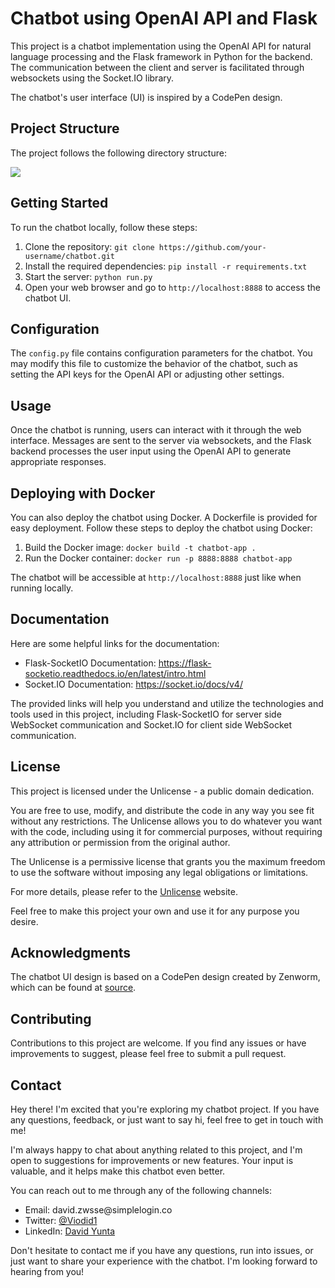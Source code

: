 # Chatbot using OpenAI API and Flask

<p>This project is a chatbot implementation using the OpenAI API for natural language processing and
the Flask framework in Python for the backend. The communication between the client and server is
facilitated through websockets using the Socket.IO library.</p>
<p>The chatbot's user interface (UI) is inspired by a CodePen design.</p>

## Project Structure

The project follows the following directory structure:

<img src="./src/static/img/tree.png">


## Getting Started

To run the chatbot locally, follow these steps:

1. Clone the repository: `git clone https://github.com/your-username/chatbot.git`
2. Install the required dependencies: `pip install -r requirements.txt`
3. Start the server: `python run.py`
4. Open your web browser and go to `http://localhost:8888` to access the chatbot UI.


## Configuration

The `config.py` file contains configuration parameters for the chatbot. You may modify this file to customize the behavior of the chatbot, such as setting the API keys for the OpenAI API or adjusting other settings.

## Usage

Once the chatbot is running, users can interact with it through the web interface. Messages are sent to the server via websockets, and the Flask backend processes the user input using the OpenAI API to generate appropriate responses.

## Deploying with Docker

You can also deploy the chatbot using Docker. A Dockerfile is provided for easy deployment. Follow these steps to deploy the chatbot using Docker:

1. Build the Docker image: `docker build -t chatbot-app .`
2. Run the Docker container: `docker run -p 8888:8888 chatbot-app`

The chatbot will be accessible at `http://localhost:8888` just like when running locally.

<h2>Documentation</h2>

<p>Here are some helpful links for the documentation:</p>

<ul>
  <li>
    Flask-SocketIO Documentation:
    <a href="https://flask-socketio.readthedocs.io/en/latest/intro.html">https://flask-socketio.readthedocs.io/en/latest/intro.html</a>
  </li>
  <li>
    Socket.IO Documentation:
    <a href="https://socket.io/docs/v4/">https://socket.io/docs/v4/</a>
  </li>
</ul>

<p>The provided links will help you understand and utilize the technologies and tools used in this project, including Flask-SocketIO for server side WebSocket communication and Socket.IO for client side WebSocket communication.</p>

<h2>License</h2>

<p>This project is licensed under the Unlicense - a public domain dedication.</p>

<p>You are free to use, modify, and distribute the code in any way you see fit without any restrictions. The Unlicense allows you to do whatever you want with the code, including using it for commercial purposes, without requiring any attribution or permission from the original author.</p>

<p>The Unlicense is a permissive license that grants you the maximum freedom to use the software without imposing any legal obligations or limitations.</p>

<p>For more details, please refer to the <a href="https://unlicense.org">Unlicense</a> website.</p>

<p>Feel free to make this project your own and use it for any purpose you desire.</p>


## Acknowledgments

The chatbot UI design is based on a CodePen design created by Zenworm, which can be found at [source](https://codepen.io/zenworm/pen/KqLNPm).

## Contributing

Contributions to this project are welcome. If you find any issues or have improvements to suggest, please feel free to submit a pull request.



<h2>Contact</h2>

<p>Hey there! I'm excited that you're exploring my chatbot project. If you have any questions, feedback, or just want to say hi, feel free to get in touch with me!</p>

<p>I'm always happy to chat about anything related to this project, and I'm open to suggestions for improvements or new features. Your input is valuable, and it helps make this chatbot even better.</p>

<p>You can reach out to me through any of the following channels:</p>

<ul>
  <li>Email: david.zwsse@simplelogin.co</li>
  <li>Twitter: <a href="https://twitter.com/Viodid1">@Viodid1</a></li>
  <li>LinkedIn: <a href="https://www.linkedin.com/in/davidyunta/">David Yunta</a></li>
</ul>

<p>Don't hesitate to contact me if you have any questions, run into issues, or just want to share your experience with the chatbot. I'm looking forward to hearing from you!</p>
